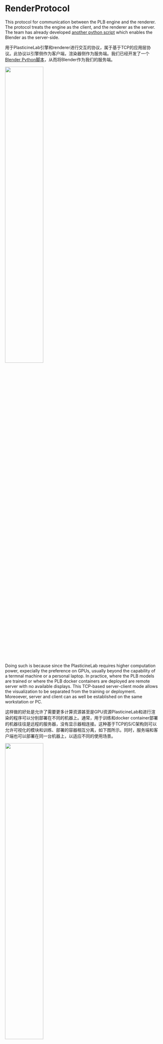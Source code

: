 # RenderProtocol
This protocol for communication between the PLB engine and the renderer. The protocol treats the engine as the client, and the renderer as the server. The team has already developed [another python script](https://github.com/fyp21011/PLBRenderer) which enables the Blender as the server-side. 

用于PlasticineLab引擎和renderer进行交互的协议，属于基于TCP的应用层协议。此协议以引擎侧作为客户端，渲染器侧作为服务端。我们已经开发了一个[Blender Python脚本](https://github.com/fyp21011/PLBRenderer)，从而将Blender作为我们的服务端。

<img src="https://user-images.githubusercontent.com/43565614/160273954-bf443614-5a78-4561-8566-3554f971bcfd.png" width="50%"/>

Doing such is because since the PlasticineLab requires higher computation power, expecially the preference on GPUs, usually beyond the capability of a termnal machine or a personal laptop. In practice, where the PLB models are trained or where the PLB docker containers are deployed are remote server with no available displays. This TCP-based server-client mode allows the visualization to be separated from the training or deployment. Moreoever, server and client can as well be established on the same workstation or PC. 

这样做的好处是允许了需要更多计算资源甚至是GPU资源PlasticineLab和进行渲染的程序可以分别部署在不同的机器上。通常，用于训练和docker container部署的机器往往是远程的服务器，没有显示器相连接。这种基于TCP的S/C架构则可以允许可视化的模块和训练、部署的容器相互分离，如下图所示。同时，服务端和客户端也可以部署在同一台机器上，以适应不同的使用场景。

<img src="https://user-images.githubusercontent.com/43565614/160274467-f87b84f3-18b6-4e0e-a276-49d414aa9b11.png" width="50%">

## Prerequisite

Install the following packages:
- [ ] open3d
- [ ] numpy
- [ ] scipy
- [ ] PyMCubes


## Messages

The protocol defines the following **messages**, each type of which is derived from the `BaseMessage`.

协议定义了如下若干种**消息**

### MeshesMessage

The message contains an entire meshes file, such as a `*.DAE` file or a `*.STL` file. Since a file might be too large for TCP conmunitcation, the message might be split into multiple `MeshesMessage.Chunk` message when being sent. 

此消息包含了一个完整的以`*.DAE`或者`*.STL`格式描述的Meshes。由于一个meshes物体可能超过了TCP传输的大小限制，这个物体的meshes描述可能会被分割成若干个`MeshesMessage.Chunk`进行传输。

It has the following fileds: 

* `mesh_name`: the name of the meshes file
* `init_pose`: a 7-dim pose, i.e. `[x, y, z, w_quat, x_quat, y_quat, z_quat]`
* `chunk_num`: how many chunks the message is split to
* `mesh_file`: the file content

For each `MeshesMessage.Chunk`, the following fields are contained:

* mesh_name: the name of the meshes file, to which this chunk belongs to
* chunk_id: the index of this chunk among all the chunks splited from the original meshes file
* chunk: the content, a part of the original meshes file

### DeformableMeshesMessage

The message contains a meshes **created from a point cloud or SDF values**. Thus, when it is sent, it will be wrapped into a [`MeshesMessage`](#meshesmessage) object. 

此消息包含了一个从点云或者SDF值重构的meshes对象。因此，当它被sent的时候，会被包装成一个[`MeshesMessage`](#meshesmessage)对象。

A `DeformableMeshesMessage` contains the following fields: 

* `obj_name`: the name of the meshes created from this point cloud
* `frame_idx`: frame index of the meshes to appear
* `particles`: the point cloud particles
* `faces`: the faces list of the created meshes

_You may note that for the [`MeshesMessage`](#meshesmessage), no `frame_idx` field is specified. This is because as for the objected created from meshes files, it is always regarded as the rigid-bodies, whose shape will not changed. Thus, to save the communication brandwidth, we split the **initialization** or **pose updating** into two message types. The message for updating a rigid-body object's meshes is called [`UpdateRigidBodyPoseMessage`](#updaterigidbodyposemessage)_

_你可能会注意到，[`MeshesMessage`](#meshesmessage)中没有`frame_idx`成员。这是因为只有从点云或SDF值重构的meshes才会被视作可形变（Deformable）物体，`*.DAE`或者`*.STL`等等格式描述的meshes则会被视作刚体。因此，对于每个frame来说，一个刚体的[`MeshesMessage`](#meshesmessage)对象之间差别只有pose不同，meshes的内容是完全一致的。为了节省带宽，我们在设计时，区分了刚体的**创建**和**姿态更新**，后者使用下面的[`UpdateRigidBodyPoseMessage`](#updaterigidbodyposemessage)处理。_

_For more details on keyframe animation, you may refer to the [Animation](#animation) section._

_更多有关关键帧动画的细节，可以参考[Animation](#animation)部分。_

### UpdateRigidBodyPoseMessage

The message contains the following fields: 

* `name`: name of the object whose pose is to be updated
* `pose`: the new 7-dim pose vector, i.e. `[x, y, z, w-quat, x-quat, y-quat, z-quat]`
* `frame_idx`: the frame index at which the update is in effect

### AddRidigBodyPrimitiveMessage

Although the [`MeshesMessage`](#meshesmessage) can handle almost all 3D shapes that might occur in the project, when it comes to the primitive shapes, such as cubes or spheres, there are pre-defined methods to initialized them easily and directly , requiring no specification of the meshes vertices, edges or faces. This `AddRigidBodyPrimitive` message instructs the renderer to add such a pre-defined primitive shape into the scene by mocking a **remote procedure call** pattern. 

尽管[`MeshesMessage`](#meshesmessage)能够基本处理此项目中出现的所有3D形状，但是对于一些基本形状，例如长方体或者球体，通常renderer都会有预定义的方法来更简单、快捷地创建它们，从而不需要指定meshes顶点、边和面的具体数据。这里的`AddRigidBodyPrimitive`消息就可以“远程调用”对应的方法而添加相应的基本形状。


It has the following fields: 

* `primitive_name`: name of the primitive 3D shape
* `primitive_type`: the typename of this primitive type at the server side, such as for `BPY`: 

    下表列出了当使用Blender作为renderer的时候，对应的`primitive_type`字符串：

    | Shape | `primitive_type` | 
    | ----- | ---------------- |
    | Cube | [`"bpy.ops.mesh.primitive_cube_add"`](https://docs.blender.org/api/current/bpy.ops.mesh.html#bpy.ops.mesh.primitive_cube_add) |
    | Sphere | [`"bpy.ops.mesh.primitive_uv_sphere_add"`](https://docs.blender.org/api/current/bpy.ops.mesh.html#bpy.ops.mesh.primitive_uv_sphere_add) |
    | Icosphere | [`"bpy.ops.mesh.primitive_ico_sphere_add"`](https://docs.blender.org/api/current/bpy.ops.mesh.html#bpy.ops.mesh.primitive_ico_sphere_add) |
    | Cylinder | [`"bpy.ops.mesh.primitive_cylinder_add"`](https://docs.blender.org/api/current/bpy.ops.mesh.html#bpy.ops.mesh.primitive_cylinder_add) | 
    | Torus | [`"bpy.mesh.primitive_torus_add"`](https://docs.blender.org/api/current/bpy.ops.mesh.html#bpy.ops.mesh.primitive_torus_add) | 
    
* `params`: the keyword parameters to intialize the shape, such as the scale, the number of vertices, the position, etc. 

### FinishAnimationMessage

The message marks the end of the animation (see subsection [ending the animation](#ending-the-animation)). Meanwhile, it notifies the server to cease and save the scene. 

此消息标记了动画的终止帧（参见[ending the animation](#ending-the-animation)）。同时，它告知服务端（即renderer）可以停止并保存了。

The message contains the following fields:

* `end_frame_idx`: the index of the ending frame of the animation
* `exp_name`: the experiment name, which can serve as the filename when the renderer saves the scene.

## Animation

Keyframe animation is adopted. One message is sent to update one object in one certain keyframe. 

此处使用关键帧动画。一条消息会在**一个**关键帧中更新**一个**物体。

### Animation for deformable objects

As for deformable objects, for each frame, the meshes that describing the object surface can be different. Thus, the meshes (vertices and faces) shall be sent for every keyframe. Hence, the intialization and the pose updating are exactly the same, both using the [`DeformableMeshesMessage`](#deformablemeshesmessage) with the only difference is the frame index. To initialize a deformable object, the frame index in a [`DeformableMeshesMessage`](#deformablemeshesmessage) is **0**. As for the pose updating scenario, the frame index is the index of the keyframe. 

对于可形变物体，每一帧它们的meshes描述（顶点、面等）可能都会不一样。因此，每一帧的消息中都必定包含meshes信息。所以，对于可形变物体而言，最初物体的创建和关键帧姿态的更新几乎没有区别，都使用了[`DeformableMeshesMessage`](#deformablemeshesmessage)；而唯一的区别只是frame index。对于创建物体来说，frame index应当设置为**0**，而姿态更新的frame index则是关键帧的序号。

### Animation for rigid-body objects

The rigid-body objects's meshes will never changed throughout the animation. Hence, during the pose updating phase, there is no need to re-send the meshes configuration any longer. Thus, the flow for ridig-body object animation is: 

1. Initialize an object using [`MeshesMessage`](#meshesmessage). The object will be automatically put at the 0 frame. 
1. For each keyframe, use the [`UpdateRigidBodyPoseMessage`](#updaterigidbodyposemessage) to update the pose. 

刚体的meshes在整个动画的过程中都应当保持不变，所以，一旦刚体已经被创建，就没有必要再反反复复发送meshes参数了。因此，对于刚体的动画，工作流程是：

1. 使用[`MeshesMessage`](#meshesmessage)初始化物体，物体会被自动地放在第0帧（初始时间）。
1. 对于每一个关键帧，使用[`UpdateRigidBodyPoseMessage`](#updaterigidbodyposemessage)更新刚体的姿态。

### Ending the animation

Send the [`FinishAnimationMessage`](#finishanimationmessage) **before the engine stops**. Since the message cease the renderer, no pose updating message may ever be sent after the [`FinishAnimationMessage`](#finishanimationmessage). 

**在引擎进程退出前**发送[`FinishAnimationMessage`](#finishanimationmessage)消息。因为这个消息会停止服务端的渲染，因此，一旦[`FinishAnimationMessage`](#finishanimationmessage)被发出，不可以再进行任何姿态的更新。

## Usage

In the file `server_utils.py`, some helpful funtions for the server-side renderer has been provided. With the help of these functions, the server codes can be easily established. One may only need to develop a handler function, which modifies the renderer scenes according to the message type and content: 

在文件`server_utils.py`中，有一些辅助函数，用来让renderer脚本的开发变得尽可能简单。开发者只需要提供一个函数来根据接收的不同类型的**消息**的内容来操作当前场景即可，如下所示：


```py
import asyncio

from protocol import . 

def message_handler(message: BaseMessage) -> None:
    if type(message) == MeshesMessage: 
        # add the meshes to the renderer
        pass
    elif type(messasge) == DeformableMeshesMessage:
        # add or update the meshes re-constructed from the pointcloud
        pass
    ...
    pass
    
server = AsyncServer(message_handler)
asyncio.run(server.run_server())
```
